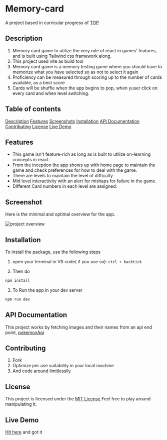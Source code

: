 # Memory-card

A project based in curricular progress of [TOP]('https://www.theodinproject.com/lessons/node-path-react-new-memory-card')

## Description

1. Memory card game to utilize the very role of react in games' features, and is built using Tailwind css framework along.
2. This project used vite as build tool
3. Memory card game is a memory testing game where you should have to memorize what you have selected so as not to select it again
4. Proficiency can be measured through scoring up to the number of cards available, as a best score
5. Cards will be shuffle when the app begins to pop, when yuser click on every card and when level switching.

## Table of contents

[Description](#description)
[Features](#features)
[Screenshots](#screenshot)
[Installation](#installation)
[API Documentation](#api-documentation)
[Contributing](#contributing)
[License](#license)
[Live Demo](#live-demo)

## Features
- This game isn't feature-rich as long as is built to utilize on-learning concepts in react.
- From the inception the app shows up with home page to maintain the game and check preferences for how to deal with the game.
- There are levels to maintain the level of difficulty
- Mid level interactivity with an alert for mishaps for failure in the game.
- Different Card numbers in each level are assigned.

## Screenshot

Here is the minimal and optimal overview for the app.


![project overview](./src/assets/mainpage.png)

## Installation

To install the package, use the following steps
1. open your terminal in VS code( if you use so):
    `ctrl + backtick`

2. Then do

```bash
npm install
```

3. To Run the app in your dev server

```bash
npm run dev
```

## API Documentation
This project works by fetching images and their names from an api end point, [pokemonApi]('https://pokeapi.co/')

## Contributing

1. Fork
2. Optimize per use suitability in your local machine
3. And code around limitlesslly

## License
This project is licensed under the [MIT License]('https://github.com/Uwancha/memory-card/blob/main/LICENSE').Feel free to play around manipulating it.

## Live Demo

[Hit here]('https://memriseit.netlify.app/') and got it

